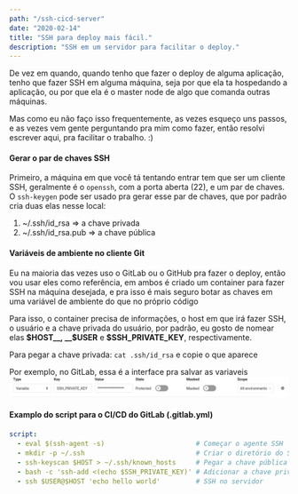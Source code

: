 ```yaml
---
path: "/ssh-cicd-server"
date: "2020-02-14"
title: "SSH para deploy mais fácil."
description: "SSH em um servidor para facilitar o deploy."
---
```


De vez em quando, quando tenho que fazer o deploy de alguma aplicação, tenho
que fazer SSH em alguma máquina, seja por que ela ta hospedando a aplicação,
ou por que ela é o master node de algo que comanda outras máquinas.

Mas como eu não faço isso frequentemente, as vezes esqueço uns passos,
e as vezes vem gente perguntando pra mim como fazer, então resolvi
escrever aqui, pra facilitar o trabalho. :)

#### Gerar o par de chaves SSH
Primeiro, a máquina em que você tá tentando entrar tem que ser um cliente
SSH, geralmente é o `openssh`, com a porta aberta (22), e um par de chaves.
O `ssh-keygen` pode ser usado pra gerar esse par de chaves, que por padrão
cria duas elas nesse local:
1. ~/.ssh/id_rsa => a chave privada
2. ~/.ssh/id_rsa.pub => a chave pública

#### Variáveis de ambiente no cliente Git
Eu na maioria das vezes uso o GitLab ou o GitHub pra fazer o deploy, então
vou usar eles como referência, em ambos é criado um container para
fazer SSH na máquina desejada, e pra isso é mais seguro botar
as chaves em uma variável de ambiente do que no próprio código

Para isso, o container precisa de informações, o host em que irá
fazer SSH, o usuário e a chave privada do usuário, por padrão, eu gosto
de nomear elas __$HOST__, __$USER__ e __$SSH\_PRIVATE\_KEY__, respectivamente.

Para pegar a chave privada: `cat .ssh/id_rsa` e copie o que aparece

Por exemplo, no GitLab, essa é a interface pra salvar as variaveis
![GitLab CI/CD Variables Interface](./gitlab-variables.png)

#### Examplo do script para o CI/CD do GitLab (.gitlab.yml)

```yml
script:
  - eval $(ssh-agent -s)                       # Começar o agente SSH
  - mkdir -p ~/.ssh                            # Criar o diretório do SSH, caso o container não tenha um
  - ssh-keyscan $HOST > ~/.ssh/known_hosts     # Pegar a chave pública do host
  - bash -c 'ssh-add <(echo $SSH_PRIVATE_KEY)' # Adicionar a chave privada do host
  - ssh $USER@$HOST 'echo hello world'         # SSH no servidor
```

